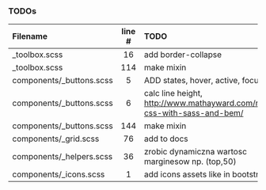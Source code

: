 ### TODOs
| Filename | line # | TODO
|:------|:------:|:------
| _toolbox.scss | 16 | add border-collapse
| _toolbox.scss | 114 | make mixin
| components/_buttons.scss | 5 | ADD states, hover, active, focus
| components/_buttons.scss | 6 | calc line height, http://www.mathayward.com/modular-css-with-sass-and-bem/
| components/_buttons.scss | 144 | make mixin
| components/_grid.scss | 76 | add to docs
| components/_helpers.scss | 36 | zrobic dynamiczna wartosc marginesow np. (top,50)
| components/_icons.scss | 1 | add icons assets like in bootstrap